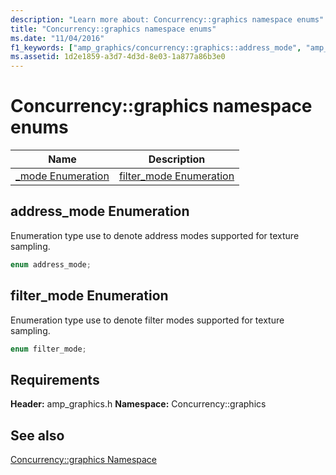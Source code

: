 ```yaml
---
description: "Learn more about: Concurrency::graphics namespace enums"
title: "Concurrency::graphics namespace enums"
ms.date: "11/04/2016"
f1_keywords: ["amp_graphics/concurrency::graphics::address_mode", "amp_graphics/concurrency::graphics::filter_mode"]
ms.assetid: 1d2e1859-a3d7-4d3d-8e03-1a877a86b3e0
---
```

# Concurrency::graphics namespace enums

|Name|Description|
|-|-|
|[_mode Enumeration](#address_mode)|[filter_mode Enumeration](#filter_mode)|

## <a name="address_mode"></a> address_mode Enumeration

Enumeration type use to denote address modes supported for texture sampling.

```cpp
enum address_mode;
```

## <a name="filter_mode"></a> filter_mode Enumeration

Enumeration type use to denote filter modes supported for texture sampling.

```cpp
enum filter_mode;
```

## Requirements

**Header:** amp_graphics.h
**Namespace:** Concurrency::graphics

## See also

[Concurrency::graphics Namespace](concurrency-graphics-namespace.md)
